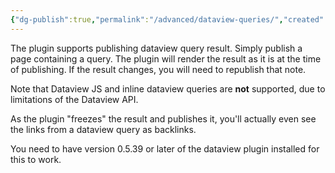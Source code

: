 ```yaml
---
{"dg-publish":true,"permalink":"/advanced/dataview-queries/","created":"2022-11-12T18:28:44.594+01:00","updated":"2022-12-15T21:34:43.712+01:00"}
---
```


The plugin supports publishing dataview query result. Simply publish a page containing a query. The plugin will render the result as it is at the time of publishing. If the result changes, you will need to republish that note.

Note that Dataview JS and inline dataview queries are **not** supported, due to limitations of the Dataview API. 

As the plugin "freezes" the result and publishes it, you'll actually even see the links from a dataview query as backlinks. 

You need to have version 0.5.39 or later of the dataview plugin installed for this to work. 